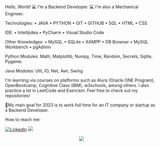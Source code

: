 Hello, World! 💻 I'm a Backend Developer. 💻  I'm also a Mechanical Engineer.

Technologies: • JAVA • PYTHON • GIT • GITHUB • SQL • HTML • CSS

IDE: • Intellijidea • PyCharm  • Visual Studio Code

Other Knowledges: • MySQL • SQLite • XAMPP •  DB Browser • MySQL Workbench • pgAdmin

Python Modules: Math, Matplotlib, Numpy, Time, Random, Secrets, Sqlite, Pygame.

Java Modules: Util, IO, Net, Awt, Swing

I'm learning via courses on platforms such as Alura (Oracle ONE Program), OpenBootcamp, Cognitive Class (IBM), w3schools, among others. I also practice a lot in LeetCode and Exercism.
Feel free to check out my repositories!

🚀My main goal for 2023 is to work full time for an IT company or startup as a Backend Developer.

How to reach me:

[![LinkedIn](https://img.shields.io/badge/LinkedIn-0077B5?style=for-the-badge&logo=linkedin&logoColor=white)](https://www.linkedin.com/in/julian-giudice-940771a1/)
<a href = "mailto:juliangiudice@hotmail.com"><img src="https://img.shields.io/badge/Gmail-D14836?style=for-the-badge&logo=gmail&logoColor=white" target="_blank"></a>

<p align="center">
<img src=https://user-images.githubusercontent.com/54405665/224493196-0c43a316-648f-401f-9e9d-67b184b80d15.png
 />
</p>

